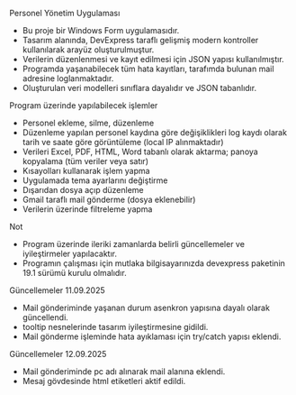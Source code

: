 Personel Yönetim Uygulaması


- Bu proje bir Windows Form uygulamasıdır.
- Tasarım alanında, DevExpress taraflı gelişmiş modern kontroller kullanılarak arayüz oluşturulmuştur.
- Verilerin düzenlenmesi ve kayıt edilmesi için JSON yapısı kullanılmıştır.
- Programda yaşanabilecek tüm hata kayıtları, tarafımda bulunan mail adresine loglanmaktadır.
- Oluşturulan veri modelleri sınıflara dayalıdır ve JSON tabanlıdır.


 Program üzerinde yapılabilecek işlemler

 
- Personel ekleme, silme, düzenleme
- Düzenleme yapılan personel kaydına göre değişiklikleri log kaydı olarak tarih ve saate göre görüntüleme (local IP alınmaktadır)
- Verileri Excel, PDF, HTML, Word tabanlı olarak aktarma; panoya kopyalama (tüm veriler veya satır)
- Kısayolları kullanarak işlem yapma
- Uygulamada tema ayarlarını değiştirme
- Dışarıdan dosya açıp düzenleme
- Gmail taraflı mail gönderme (dosya eklenebilir)
- Verilerin üzerinde filtreleme yapma
  
 Not

- Program üzerinde ileriki zamanlarda belirli güncellemeler ve iyileştirmeler yapılacaktır.
- Programın çalışması için mutlaka bilgisayarınızda devexpress paketinin 19.1 sürümü kurulu olmalıdır.
  

Güncellemeler 11.09.2025

- Mail gönderiminde yaşanan durum asenkron yapısına dayalı olarak güncellendi.
- tooltip nesnelerinde tasarım iyileştirmesine gidildi.
- Mail gönderme işleminde hata ayıklaması için try/catch yapısı eklendi.


Güncellemeler 12.09.2025

- Mail gönderiminde pc adı alınarak mail alanına eklendi.
- Mesaj gövdesinde html etiketleri aktif edildi.

